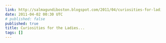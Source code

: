 ```yaml
---
link: http://salmagundiboston.blogspot.com/2011/04/curiosities-for-ladies.html
date: 2011-04-02 00:30 UTC
# published: false
published: true
title: Curiosities for the Ladies...
tags: []
---
```




